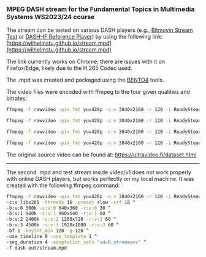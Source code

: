 ### MPEG DASH stream for the Fundamental Topics in Multimedia Systems WS2023/24 course

The stream can be tested on various DASH players (e.g., [Bitmovin Stream Test](https://bitmovin.com/demos/stream-test) or [DASH-IF Reference Player](https://reference.dashif.org/dash.js/latest/samples/dash-if-reference-player/index.html)) by using the following link: [https://wilhelmstu.github.io/stream.mpd](https://wilhelmstu.github.io/stream.mpd)

The link currently works on Chrome; there are issues with it on Firefox/Edge, likely due to the H.265 Codec used.

The .mpd was created and packaged using the [BENTO4](https://www.bento4.com/) tools.

The video files were encoded with ffmpeg to the four given qualities and bitrates:

```bash
ffmpeg -f rawvideo -pix_fmt yuv420p -s:v 3840x2160 -r 120 -i ReadySteadyGo_3840x2160.yuv -c:v libx265 -threads 16 -preset slow -crf 18 -b:v 300k -s:v 640x360 -r:v 30 -bf 1 -g 120 640x360.mp4

ffmpeg -f rawvideo -pix_fmt yuv420p -s:v 3840x2160 -r 120 -i ReadySteadyGo_3840x2160.yuv -c:v libx265 -threads 16 -preset slow -crf 18 -b:v 900k -s:v 960x540 -r:v 60 -bf 1 -g 120 960x540.mp4

ffmpeg -f rawvideo -pix_fmt yuv420p -s:v 3840x2160 -r 120 -i ReadySteadyGo_3840x2160.yuv -c:v libx265 -threads 16 -preset slow -crf 18 -b:v 2400k -s:v 1280x720 -r:v 60 -bf 1 -g 120 1280x720.mp4

ffmpeg -f rawvideo -pix_fmt yuv420p -s:v 3840x2160 -r 120 -i ReadySteadyGo_3840x2160.yuv -c:v libx265 -threads 16 -preset slow -crf 18 -b:v 4500k -s:v 1920x1080 -r:v 60 -bf 1 -g 120 1920x1080.mp4
```
The original source video can be found at: https://ultravideo.fi/dataset.html

---
The second .mpd and test stream inside video/v1 does not work properly with online DASH players, but works perfectly on my local machine.
It was created with the following ffmpeg command:
```bash
ffmpeg -f rawvideo -pix_fmt yuv420p -s:v 3840x2160 -r 120 -i ReadySteadyGo_3840x2160.yuv -map 0 -map 0 -map 0 -map 0 ^
-c:v libx265 -threads 16 -preset slow -crf 18 ^
-b:v:0 300k -s:v:0 640x360 -r:v:0 30 ^
-b:v:1 900k -s:v:1 960x540 -r:v:1 60 ^
-b:v:2 2400k -s:v:2 1280x720 -r:v:2 60 ^
-b:v:3 4500k -s:v:3 1920x1080 -r:v:3 60 ^
-bf 1 -keyint_min 120 -g 120 ^
-use_timeline 0 -use_template 1 ^
-seg_duration 4 -adaptation_sets "id=0,streams=v" ^
-f dash out/stream.mpd
```